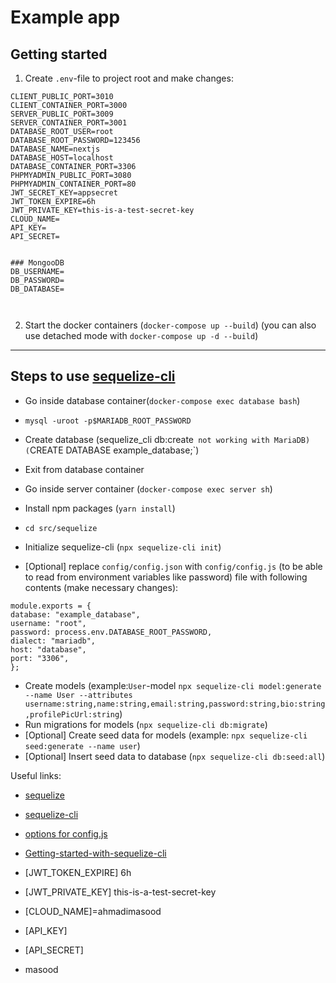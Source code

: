 # Example app

## Getting started

1. Create `.env`-file to project root and make changes:

```
CLIENT_PUBLIC_PORT=3010
CLIENT_CONTAINER_PORT=3000
SERVER_PUBLIC_PORT=3009
SERVER_CONTAINER_PORT=3001
DATABASE_ROOT_USER=root
DATABASE_ROOT_PASSWORD=123456
DATABASE_NAME=nextjs
DATABASE_HOST=localhost
DATABASE_CONTAINER_PORT=3306
PHPMYADMIN_PUBLIC_PORT=3080
PHPMYADMIN_CONTAINER_PORT=80
JWT_SECRET_KEY=appsecret
JWT_TOKEN_EXPIRE=6h
JWT_PRIVATE_KEY=this-is-a-test-secret-key
CLOUD_NAME=
API_KEY=
API_SECRET=


### MongooDB
DB_USERNAME=
DB_PASSWORD=
DB_DATABASE=



```

2. Start the docker containers (`docker-compose up --build`) (you can also use detached mode with `docker-compose up -d --build`)
<hr/>

## Steps to use [sequelize-cli](https://www.npmjs.com/package/sequelize-cli)

- Go inside database container(`docker-compose exec database bash`)
- `mysql -uroot -p$MARIADB_ROOT_PASSWORD`
- Create database (sequelize_cli db:create` not working with MariaDB) (`CREATE DATABASE example_database;`)
- Exit from database container
- Go inside server container (`docker-compose exec server sh`)

- Install npm packages (`yarn install`)

- `cd src/sequelize`
- Initialize sequelize-cli (`npx sequelize-cli init`)
- [Optional] replace `config/config.json` with `config/config.js` (to be able to read from environment variables like password) file with following contents (make necessary changes):

```
module.exports = {
database: "example_database",
username: "root",
password: process.env.DATABASE_ROOT_PASSWORD,
dialect: "mariadb",
host: "database",
port: "3306",
};
```

- Create models (example:`User`-model `npx sequelize-cli model:generate --name User --attributes username:string,name:string,email:string,password:string,bio:string,profilePicUrl:string`)
- Run migrations for models (`npx sequelize-cli db:migrate`)
- [Optional] Create seed data for models (example: `npx sequelize-cli seed:generate --name user`)
- [Optional] Insert seed data to database (`npx sequelize-cli db:seed:all`)

Useful links:

- [sequelize](https://www.npmjs.com/package/sequelize)
- [sequelize-cli](https://www.npmjs.com/package/sequelize-cli)
- [options for config.js](https://stackoverflow.com/a/53574762/17193833)
- [Getting-started-with-sequelize-cli](https://levelup.gitconnected.com/getting-started-with-sequelize-cli-c33c797f05c6)

- [JWT_TOKEN_EXPIRE] 6h
- [JWT_PRIVATE_KEY] this-is-a-test-secret-key
- [CLOUD_NAME]=ahmadimasood
- [API_KEY]
- [API_SECRET]
- masood